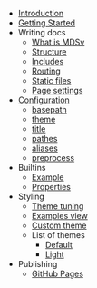 * [Introduction](introduction)
* [Getting Started](getting-started)
* Writing docs
    - [What is MDSv](writing/mdsv)
    - [Structure](writing/structure)
    - [Includes](writing/includes)
    - [Routing](writing/routing)
    - [Static files](writing/static)
    - [Page settings](writing/settings)
* [Configuration](config/file)
    - [basepath](config/basepath)
    - [theme](config/theme)
    - [title](config/title)
    - [pathes](config/pathes)
    - [aliases](config/aliases)
    - [preprocess](config/preprocess)
* Builtins
    - [Example](builtins/example)
    - [Properties](builtins/properties)
* Styling
    - [Theme tuning](theming/theme-tuning)
    - [Examples view](theming/examples)
    - [Custom theme](theming/custom-theme)
    - List of themes
        - [Default](theming/list/default)
        - [Light](theming/list/light)
* Publishing
    - [GitHub Pages](publishing/ghpages) 
